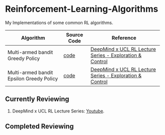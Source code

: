 # Reinforcement-Learning-Algorithms
My Implementations of some common RL algorithms.

| Algorithm | Source Code | Reference |
|------------|----------------|---------------|
| Multi-armed bandit Greedy Policy | [code](./src/exploration_&_control/multi_armed_bandit_greedy.py) | [DeepMind x UCL RL Lecture Series - Exploration & Control](https://www.youtube.com/watch?v=aQJP3Z2Ho8U&list=PLqYmG7hTraZDVH599EItlEWsUOsJbAodm&index=2&pp=iAQB) | 
| Multi-armed bandit Epsilon Greedy Policy | [code](./src/exploration_&_control/multi_armed_bandit_epsilon_greedy.py) | [DeepMind x UCL RL Lecture Series - Exploration & Control](https://www.youtube.com/watch?v=aQJP3Z2Ho8U&list=PLqYmG7hTraZDVH599EItlEWsUOsJbAodm&index=2&pp=iAQB) |


## Currently Reviewing

1. DeepMind x UCL RL Lecture Series: [Youtube](https://www.youtube.com/playlist?list=PLqYmG7hTraZDVH599EItlEWsUOsJbAodm).

## Completed Reviewing
